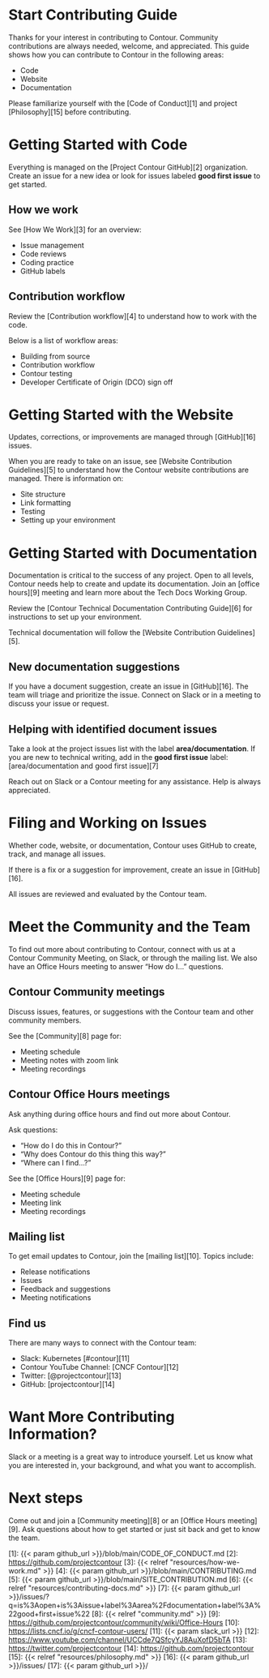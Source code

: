 # Start Contributing Guide  

Thanks for your interest in contributing to Contour. Community contributions are always needed, welcome, and appreciated. This guide shows how you can contribute to Contour in the following areas:  

- Code
- Website
- Documentation  

Please familiarize yourself with the [Code of Conduct][1] and project [Philosophy][15] before contributing.  

# Getting Started with Code  

Everything is managed on the [Project Contour GitHub][2] organization. Create an issue for a new idea or look for issues labeled **good first issue** to get started.
## How we work  

See [How We Work][3] for an overview:
- Issue management
- Code reviews
- Coding practice
- GitHub labels  

## Contribution workflow  

Review the [Contribution workflow][4] to understand how to work with the code.  

Below is a list of workflow areas:
- Building from source
- Contribution workflow
- Contour testing
- Developer Certificate of Origin (DCO) sign off  

# Getting Started with the Website  

Updates, corrections, or improvements are managed through [GitHub][16] issues.  

When you are ready to take on an issue, see [Website Contribution Guidelines][5] to understand how the Contour website contributions are managed. There is information on:
- Site structure
- Link formatting
- Testing
- Setting up your environment  

# Getting Started with Documentation  

Documentation is critical to the success of any project. Open to all levels, Contour needs help to create and update its documentation. Join an [office hours][9] meeting and learn more about the Tech Docs Working Group.  

Review the [Contour Technical Documentation Contributing Guide][6] for instructions to set up your environment.  

Technical documentation will follow the [Website Contribution Guidelines][5].  

## New documentation suggestions  

If you have a document suggestion, create an issue in [GitHub][16]. The team will triage and prioritize the issue. Connect on Slack or in a meeting to discuss your issue or request.  

## Helping with identified document issues  

Take a look at the project issues list with the label **area/documentation**. If you are new to technical writing, add in the **good first issue** label: 
[area/documentation and good first issue][7]

Reach out on Slack or a Contour meeting for any assistance. Help is always appreciated.  

# Filing and Working on Issues  

Whether code, website, or documentation, Contour uses GitHub to create, track, and manage all issues.  

If there is a fix or a suggestion for improvement, create an issue in [GitHub][16].  

All issues are reviewed and evaluated by the Contour team.  

# Meet the Community and the Team  

To find out more about contributing to Contour, connect with us at a Contour Community Meeting, on Slack, or through the mailing list. We also have an Office Hours meeting to answer “How do I…” questions.  

## Contour Community meetings  

Discuss issues, features, or suggestions with the Contour team and other community members.  

See the [Community][8] page for:
- Meeting schedule
- Meeting notes with zoom link
- Meeting recordings  

## Contour Office Hours meetings  

Ask anything during office hours and find out more about Contour. 

Ask questions:
- “How do I do this in Contour?”
- “Why does Contour do this thing this way?”
- “Where can I find…?”  

See the [Office Hours][9] page for:
- Meeting schedule
- Meeting link
- Meeting recordings  

## Mailing list  

To get email updates to Contour, join the [mailing list][10]. Topics include:
- Release notifications
- Issues
- Feedback and suggestions
- Meeting notifications  

## Find us  
There are many ways to connect with the Contour team:

- Slack:	Kubernetes [#contour][11]
- Contour YouTube Channel:	[CNCF Contour][12]
- Twitter:	[@projectcontour][13]
- GitHub:	[projectcontour][14] 

# Want More Contributing Information?  

Slack or a meeting is a great way to introduce yourself. Let us know what you are interested in, your background, and what you want to accomplish.  

# Next steps  

Come out and join a [Community meeting][8] or an [Office Hours meeting][9]. Ask questions about how to get started or just sit back and get to know the team.



[1]: {{< param github_url >}}/blob/main/CODE_OF_CONDUCT.md
[2]: https://github.com/projectcontour
[3]: {{< relref "resources/how-we-work.md" >}}
[4]: {{< param github_url >}}/blob/main/CONTRIBUTING.md
[5]: {{< param github_url >}}/blob/main/SITE_CONTRIBUTION.md
[6]: {{< relref "resources/contributing-docs.md" >}}
[7]: {{< param github_url >}}/issues/?q=is%3Aopen+is%3Aissue+label%3Aarea%2Fdocumentation+label%3A%22good+first+issue%22
[8]: {{< relref "community.md" >}}
[9]: https://github.com/projectcontour/community/wiki/Office-Hours
[10]: https://lists.cncf.io/g/cncf-contour-users/
[11]: {{< param slack_url >}}
[12]: https://www.youtube.com/channel/UCCde7QSfcyYJ8AuXofD5bTA
[13]: https://twitter.com/projectcontour
[14]: https://github.com/projectcontour
[15]: {{< relref "resources/philosophy.md" >}}
[16]: {{< param github_url >}}/issues/
[17]: {{< param github_url >}}/
